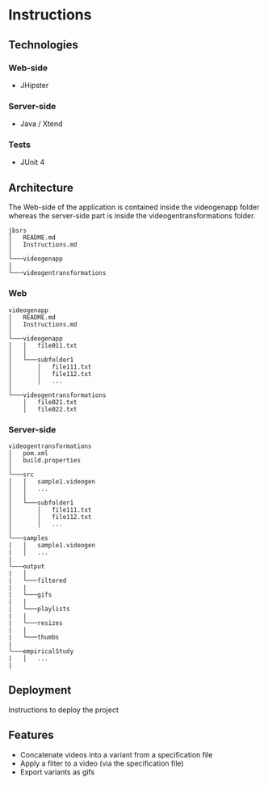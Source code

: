 # Instructions

## Technologies
### Web-side
- JHipster

### Server-side
- Java / Xtend

### Tests
- JUnit 4 

## Architecture
The Web-side of the application is contained inside the videogenapp folder whereas the server-side part is inside the videogentransformations folder.
```
jbsrs
│   README.md
│   Instructions.md    
│
└───videogenapp
│  
└───videogentransformations

```

### Web
```
videogenapp
│   README.md
│   Instructions.md    
│
└───videogenapp
│   │   file011.txt
│   │
│   └───subfolder1
│       │   file111.txt
│       │   file112.txt
│       │   ...
│   
└───videogentransformations
    │   file021.txt
    │   file022.txt
```
### Server-side
```
videogentransformations
│   pom.xml
│   build.properties  
│
└───src
│   │   sample1.videogen
│   │   ...
│   │
│   └───subfolder1
│       │   file111.txt
│       │   file112.txt
│       │   ...
│   
└───samples
|   │   sample1.videogen
|   │   ...
|
└───output
|   │   
|   └───filtered
|   |
|   └───gifs
|   |
|   └───playlists
|   |
|   └───resizes
|   |
|   └───thumbs
|
└───empiricalStudy
|   │   ...
|
```

## Deployment
Instructions to deploy the project

## Features
- Concatenate videos into a variant from a specification file
- Apply a filter to a video (via the specification file)
- Export variants as gifs
